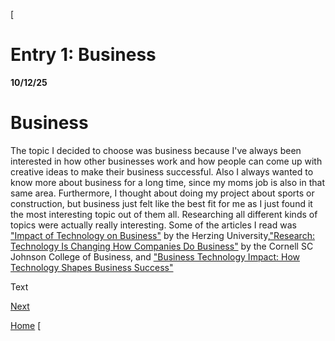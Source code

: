 [
# Entry 1: Business
  **10/12/25**
# Business
The topic I decided to choose was business because I've always been interested in how other businesses work and how people can come up with creative ideas to make their business successful. Also I always wanted to know more about business for a long time, since my moms job is also in that same area. Furthermore, I thought about doing my project about sports or construction, but business just felt like the best fit for me as I just found it the most interesting topic out of them all. Researching all different kinds of topics were actually really interesting. Some of the articles I read was ["Impact of Technology on Business"](https://www.herzing.edu/blog/impact-technology-business) by the Herzing University,["Research: Technology Is Changing How Companies Do Business"](https://business.cornell.edu/hub/2024/05/16/research-technology-is-changing-how-companies-do-business/) by the Cornell SC Johnson College of Business, and ["Business Technology Impact: How Technology Shapes Business Success"](https://tsttechnology.io/blog/business-technology-impact)

Text

[Next](entry02.md)

[Home](../README.md)
[
